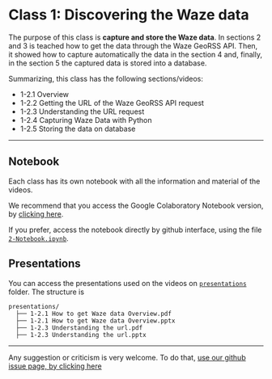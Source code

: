 # Class 1: Discovering the Waze data

The purpose of this class is **capture and store the Waze data**. In sections 2 and 3 is teached how to get the data through the Waze GeoRSS API. Then, it showed how to capture automatically the data in the section 4 and, finally, in the section 5 the captured data is stored into a database.

Summarizing, this class has the following sections/videos:

- 1-2.1 Overview
- 1-2.2 Getting the URL of the Waze GeoRSS API request
- 1-2.3 Understanding the URL request
- 1-2.4 Capturing Waze Data with Python
- 1-2.5 Storing the data on database

---

## Notebook

Each class has its own notebook with all the information and material of the videos. 

We recommend that you access the Google Colaboratory Notebook version, by [clicking here](https://colab.research.google.com/github/AliferSales/ccp-learning-center/blob/master/blackboard/module-1/class-2/2-Notebook.ipynb).

If you prefer, access the notebook directly by github interface, using the file [`2-Notebook.ipynb`](2-Notebook.ipynb).

## Presentations

You can access the presentations used on the videos on [`presentations`](presentations) folder. The structure is

```
presentations/
  ├── 1-2.1 How to get Waze data Overview.pdf
  ├── 1-2.1 How to get Waze data Overview.pptx
  ├── 1-2.3 Understanding the url.pdf
  ├── 1-2.3 Understanding the url.pptx 
```

---

Any suggestion or criticism is very welcome. To do that, [use our github issue page, by clicking here](https://github.com/waze-programs/ccp-learning-center/issues)
